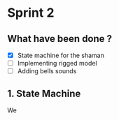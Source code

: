 # Sprint 2

## What have been done ?

- [x]  State machine for the shaman
- [ ]  Implementing rigged model
- [ ]  Adding bells sounds

## 1. State Machine
We 